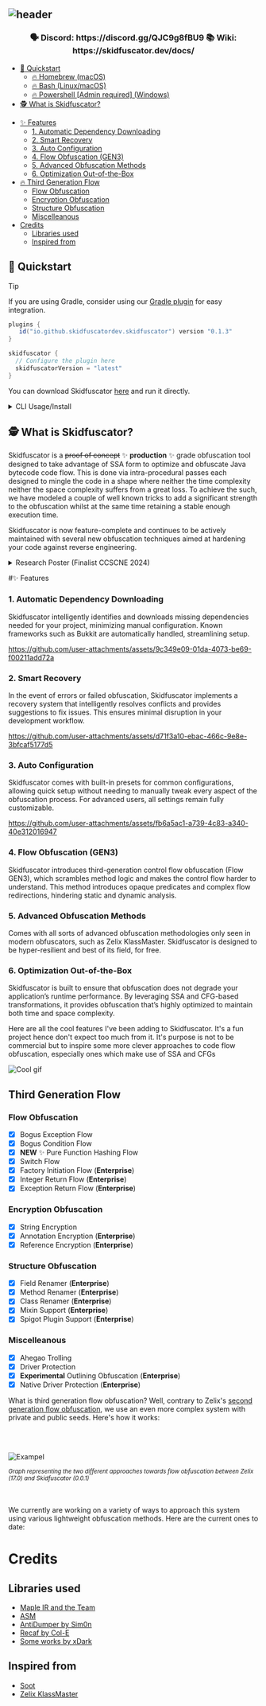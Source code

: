 ![header](https://github.com/user-attachments/assets/65046709-27c3-417f-8053-3a6f8d5ea29d)
---
<p align="center">
  <h3 align="center">
    🗣️ Discord: https://discord.gg/QJC9g8fBU9  📚  Wiki: https://skidfuscator.dev/docs/
  </h3>
</p>

  * [🚀 Quickstart](#---quickstart)
    + [🔥 Homebrew (macOS)](#---homebrew--macos-)
    + [🔥 Bash (Linux/macOS)](#---bash--linux-macos-)
    + [🔥 Powershell [Admin required] (Windows)](#---powershell--admin-required---windows-)
  * [🕵️ What is Skidfuscator?](#----what-is-skidfuscator-)
- [✨ Features](#features)
    + [1. Automatic Dependency Downloading](#1-automatic-dependency-downloading)
    + [2. Smart Recovery](#2-smart-recovery)
    + [3. Auto Configuration](#3-auto-configuration)
    + [4. Flow Obfuscation (GEN3)](#4-flow-obfuscation--gen3-)
    + [5. Advanced Obfuscation Methods](#5-advanced-obfuscation-methods)
    + [6. Optimization Out-of-the-Box](#6-optimization-out-of-the-box)
- [🔥 Third Generation Flow](#third-generation-flow)
    + [Flow Obfuscation](#flow-obfuscation)
    + [Encryption Obfuscation](#encryption-obfuscation)
    + [Structure Obfuscation](#structure-obfuscation)
    + [Miscelleanous](#miscelleanous)
- [Credits](#credits)
  * [Libraries used](#libraries-used)
  * [Inspired from](#inspired-from)

## 🚀 Quickstart

> [!TIP]
> If you are using Gradle, consider using our [Gradle plugin](https://github.com/skidfuscatordev/skidfuscator-gradle-plugin) for easy integration.
> ```java
> plugins {
>    id("io.github.skidfuscatordev.skidfuscator") version "0.1.3"
> }
> 
> skidfuscator {
>   // Configure the plugin here
>   skidfuscatorVersion = "latest"
>}
> ```

You can download Skidfuscator [here](https://github.com/skidfuscatordev/skidfuscator-java-obfuscator/releases) and run it directly.

<details>
<summary>CLI Usage/Install</summary>
```
java -jar skidfuscator.jar obfuscate <path to your jar>
```

Skidfuscator uses a config system, which allows you to customize your obfuscation. We try to automatically download all compatible libraries, but some may slip through the cracks. The Gradle plugin is a work in progress. For now, use:
```
java -jar skidfuscator.jar obfuscate <path to your jar> -li=<path to folder with all libs>
```

### 🔥 Homebrew (macOS)
```
brew tap skidfuscatordev/skidfuscator
brew install skidfuscator
```

### 🔥 Bash (Linux/macOS)
```
curl -sL https://raw.githubusercontent.com/skidfuscatordev/skidfuscator-java-obfuscator/refs/heads/master/scripts/install.sh | bash
```
### 🔥 Powershell [Admin required] (Windows)
```
iex "& { $(iwr -useb https://raw.githubusercontent.com/skidfuscatordev/skidfuscator-java-obfuscator/refs/heads/master/scripts/install.ps1) }"
```
</details>

## 🕵️ What is Skidfuscator?
Skidfuscator is a ~~proof of concept~~ ✨ **production** ✨ grade obfuscation tool designed to take advantage of SSA form to optimize and obfuscate Java bytecode
code flow. This is done via intra-procedural passes each designed to mingle the code in a shape where neither the time complexity
neither the space complexity suffers from a great loss. To achieve the such, we have modeled a couple of well known tricks to 
add a significant strength to the obfuscation whilst at the same time retaining a stable enough execution time.

Skidfuscator is now feature-complete and continues to be actively maintained with several new obfuscation techniques aimed at hardening your code against reverse engineering.

<details>
  <summary>Research Poster (Finalist CCSCNE 2024)</summary>
![Classic Landscape 1 (3) (1)](https://github.com/skidfuscatordev/skidfuscator-java-obfuscator/assets/30368557/9ab9a2ab-8df7-4e62-a711-4df5f3042947)
</details>

#✨ Features 

### 1. Automatic Dependency Downloading
Skidfuscator intelligently identifies and downloads missing dependencies needed for your project, minimizing manual configuration. Known frameworks such as Bukkit are automatically handled, streamlining setup.

https://github.com/user-attachments/assets/9c349e09-01da-4073-be69-f00211add72a

### 2. Smart Recovery
In the event of errors or failed obfuscation, Skidfuscator implements a recovery system that intelligently resolves conflicts and provides suggestions to fix issues. This ensures minimal disruption in your development workflow.

https://github.com/user-attachments/assets/d71f3a10-ebac-466c-9e8e-3bfcaf5177d5

### 3. Auto Configuration
Skidfuscator comes with built-in presets for common configurations, allowing quick setup without needing to manually tweak every aspect of the obfuscation process. For advanced users, all settings remain fully customizable.

https://github.com/user-attachments/assets/fb6a5ac1-a739-4c83-a340-40e312016947

### 4. Flow Obfuscation (GEN3)
Skidfuscator introduces third-generation control flow obfuscation (Flow GEN3), which scrambles method logic and makes the control flow harder to understand. This method introduces opaque predicates and complex flow redirections, hindering static and dynamic analysis.
### 5. Advanced Obfuscation Methods
Comes with all sorts of advanced obfuscation methodologies only seen in modern obfuscators, such as Zelix KlassMaster. Skidfuscator is designed to be hyper-resilient and best of its field, for free.
### 6. Optimization Out-of-the-Box
Skidfuscator is built to ensure that obfuscation does not degrade your application’s runtime performance. By leveraging SSA and CFG-based transformations, it provides obfuscation that’s highly optimized to maintain both time and space complexity.

Here are all the cool features I've been adding to Skidfuscator. It's a fun project hence don't expect too much from it. It's purpose is
not to be commercial but to inspire some more clever approaches to code flow obfuscation, especially ones which make use of SSA and CFGs

![Cool gif](https://i.ibb.co/4MQnj4V/FE185-E3-B-0-D0-D-4-ACC-81-AA-A4862-DF01-FA3.gif)

## Third Generation Flow

### Flow Obfuscation
- [x] Bogus Exception Flow
- [x] Bogus Condition Flow
- [x] **NEW** ✨ Pure Function Hashing Flow
- [x] Switch Flow
- [x] Factory Initiation Flow (**Enterprise**)
- [x] Integer Return Flow (**Enterprise**)
- [x] Exception Return Flow (**Enterprise**)

### Encryption Obfuscation
- [x] String Encryption
- [x] Annotation Encryption (**Enterprise**)
- [x] Reference Encryption (**Enterprise**)

### Structure Obfuscation
- [x] Field Renamer (**Enterprise**)
- [x] Method Renamer (**Enterprise**)
- [x] Class Renamer (**Enterprise**)
- [x] Mixin Support (**Enterprise**)
- [x] Spigot Plugin Support (**Enterprise**)

### Miscelleanous 
- [x] Ahegao Trolling
- [x] Driver Protection
- [x] **Experimental** Outlining Obfuscation (**Enterprise**)
- [x] Native Driver Protection (**Enterprise**)

What is third generation flow obfuscation? Well, contrary to Zelix's [second generation flow obfuscation](https://www.zelix.com/klassmaster/featuresFlowObfuscation.html), we use an even more complex system with private and public seeds. Here's 
how it works:

<br>
<br>

![Exampel](https://i.imgur.com/j2tZavr.png)

<sub>_Graph representing the two different approaches towards flow obfuscation between Zelix (17.0) and Skidfuscator (0.0.1)_</sub>
<br>
<br>
<br>

We currently are working on a variety of ways to approach this system using various lightweight obfuscation methods. Here are the current ones
to date:

# Credits

## Libraries used
- [Maple IR and the Team](https://github.com/LLVM-but-worse/maple-ir)
- [ASM](https://gitlab.ow2.org/asm/asm)
- [AntiDumper by Sim0n](https://github.com/sim0n/anti-java-agent/)
- [Recaf by Col-E](https://github.com/Col-E/Recaf)
- [Some works by xDark](https://github.com/xxDark)

## Inspired from
- [Soot](https://github.com/soot-oss/soot)
- [Zelix KlassMaster](https://zelix.com)
